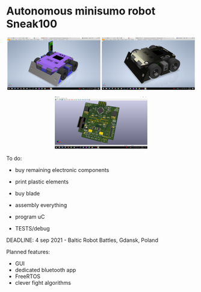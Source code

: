 # Autonomous minisumo robot Sneak100 

<p align="center">
  <img src="/docs/readme/Zrzut ekranu (251).png" width="49%" />
  <img src="/docs/readme/Zrzut ekranu (252).png" width="49%" />
</p>

<p align="center">
  <img src="/docs/readme/Zrzut ekranu (253).png" width="49%" />
</p>

To do:
- buy remaining electronic components
- print plastic elements
- buy blade

- assembly everything
- program uC
- TESTS/debug

DEADLINE:
	4 sep 2021 - Baltic Robot Battles, Gdansk, Poland

Planned features:
- GUI
- dedicated bluetooth app
- FreeRTOS
- clever fight algorithms